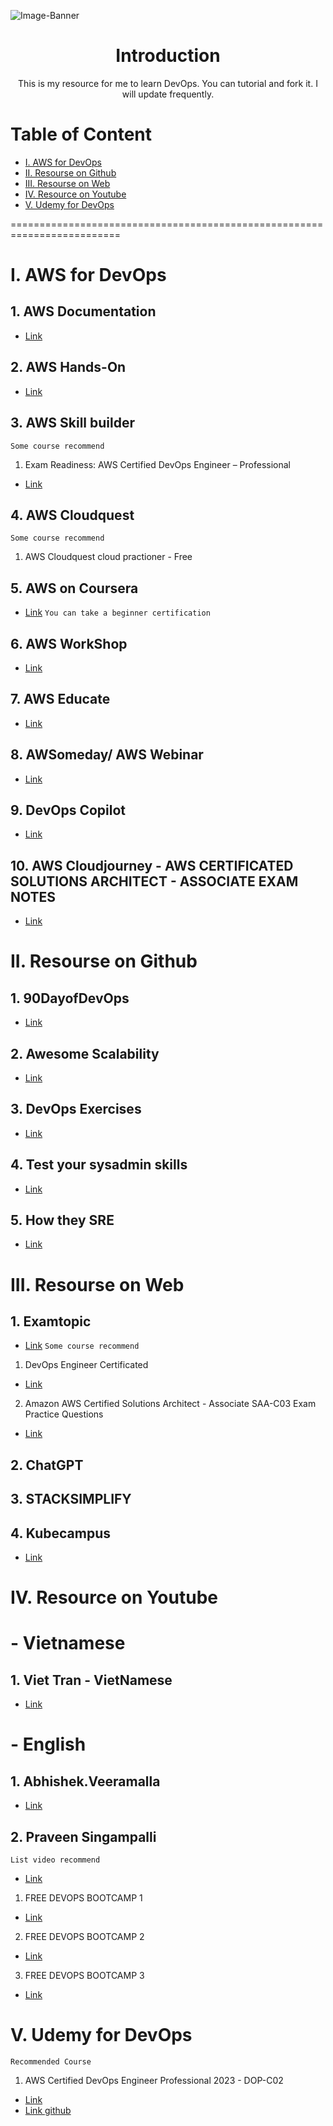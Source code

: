 ![Image-Banner](https://github.com/HoangGuruu/resources-study-devops/assets/111829092/b1e6c967-6725-40d8-8734-2e2587983e65)

<p align="center">
 <h1 align="center">Introduction</h1>
 <p align="center">This is my resource for me to learn DevOps. You can tutorial and fork it. I will update frequently. </p>
</p>

# Table of Content
- [I.   AWS for DevOps](#awsfordevops)
- [II.  Resourse on Github](#resourceongithub)
- [III. Resourse on Web](#resourceonweb)
- [IV.  Resource on Youtube](#resourceonyoutube)
- [V.   Udemy for DevOps](#udemyfordevops)


=========================================================================

# I. AWS for DevOps
## 1. AWS Documentation 
- [Link](https://docs.aws.amazon.com/)
## 2. AWS Hands-On      
- [Link](https://aws.amazon.com/getting-started/hands-on/)
## 3. AWS Skill builder
`Some course recommend`
1. Exam Readiness: AWS Certified DevOps Engineer – Professional 
- [Link](https://explore.skillbuilder.aws/learn/course/74/play/498/exam-readiness-aws-certified-devops-engineer-professional;lp=85)

## 4. AWS Cloudquest
`Some course recommend`
1. AWS Cloudquest cloud practioner - Free

## 5. AWS on Coursera        
- [Link](https://www.coursera.org/specializations/aws-devops)
`You can take a beginner certification`

## 6. AWS WorkShop           
- [Link](https://workshops.aws/)

## 7. AWS Educate            
- [Link](https://www.awseducate.com/student/s/)

## 8. AWSomeday/ AWS Webinar 
- [Link](https://resources.awscloud.com/awsome-day-online-conference)

## 9. DevOps Copilot         
- [Link](https://devopscopilot.com/?fbclid=IwAR04vWln2GWjpQqej0W9CRT1eRzsy5-oM-aXWDM3MRgVLr7S2h6_QydDgc4)

## 10. AWS Cloudjourney - AWS CERTIFICATED SOLUTIONS ARCHITECT - ASSOCIATE EXAM NOTES 
- [Link](https://awsfirstcloudjourney.github.io/3-serverless/)

<a name="resourceongithub"></a>

# II. Resourse on Github
## 1. 90DayofDevOps
- [Link](https://github.com/MichaelCade/90DaysOfDevOps/blob/main/2022/Days/day01.md)
## 2. Awesome Scalability
- [Link](https://github.com/binhnguyennus/awesome-scalability)
## 3. DevOps Exercises
- [Link](https://github.com/bregman-arie/devops-exercises/tree/master/topics/aws)
## 4. Test your sysadmin skills
- [Link](https://github.com/trimstray/test-your-sysadmin-skills#simple-questions)
## 5. How they SRE
- [Link](https://github.com/upgundecha/howtheysre)

<a name="resourceonweb"></a>

# III. Resourse on Web
## 1. Examtopic 
- [Link](https://www.examtopics.com/exams/amazon/aws-devops-engineer-professional/view/3/)
`Some course recommend`
1. DevOps Engineer Certificated 
- [Link](https://www.examtopics.com/exams/amazon/aws-devops-engineer-professional/view/3/)
2. Amazon AWS Certified Solutions Architect - Associate SAA-C03 Exam Practice Questions
- [Link](https://www.examtopics.com/exams/amazon/aws-certified-solutions-architect-associate-saa-c03/view/)

## 2. ChatGPT
## 3. STACKSIMPLIFY
## 4. Kubecampus
- [Link](https://kubecampus.io/)

<a name="resourceonyoutube"></a>

# IV. Resource on Youtube
# - Vietnamese
## 1. Viet Tran - VietNamese
- [Link](https://www.youtube.com/@Viet100)

# - English
## 1. Abhishek.Veeramalla
- [Link](https://www.youtube.com/@AbhishekVeeramalla)

## 2. Praveen Singampalli
`List video recommend`
- [Link](https://www.youtube.com/@AbhishekVeeramalla)
1. FREE DEVOPS BOOTCAMP 1 
- [Link](https://www.youtube.com/watch?v=b3DXnnqTqt4&list=PLj-3PZlPbUVQpAoZ3jdnj17LzUbABb9nV&index=3&t=5s)
2. FREE DEVOPS BOOTCAMP 2 
- [Link](https://www.youtube.com/watch?v=fS_hfNV5wEQ&list=PLj-3PZlPbUVThOSi1QRqNQoTlE04Kl4zN&index=1&t=1s)
3. FREE DEVOPS BOOTCAMP 3 
- [Link](https://www.youtube.com/playlist?list=PLj-3PZlPbUVSmzgra20gyK6GNiZKY2X43)




<a name="udemyfordevops"></a>

# V. Udemy for DevOps
`Recommended Course`
1. AWS Certified DevOps Engineer Professional 2023 - DOP-C02 
- [Link]()
- [Link github](https://github.com/HoangGuruu/DevOps-Exam-Readiness-AWS-Certified-DevOps-Engineer-Professional)

